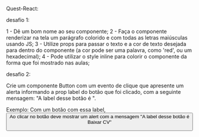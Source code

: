 Quest-React:

desafio 1:

1 - Dê um bom nome ao seu componente;
2 - Faça o componente renderizar na tela um parágrafo colorido
e com todas as letras maiúsculas usando JS;
3 - Utilize props para passar o texto e a cor de texto desejada
para dentro do componente (a cor pode ser uma palavra, como
'red', ou um hexadecimal);
4 - Pode utilizar o style inline para colorir o componente da forma
que foi mostrado nas aulas;

desafio 2:

Crie um componente Button com um evento de clique que
apresente um alerta informando a prop label do botão que
foi clicado, com a seguinte mensagem: "A label desse botão é
<insira a label aqui via JS>".

Exemplo:
Com um botão com essa label, <Button label="Baixar CV" />
Ao clicar no botão deve mostrar um alert com a mensagem
"A label desse botão é Baixar CV"
